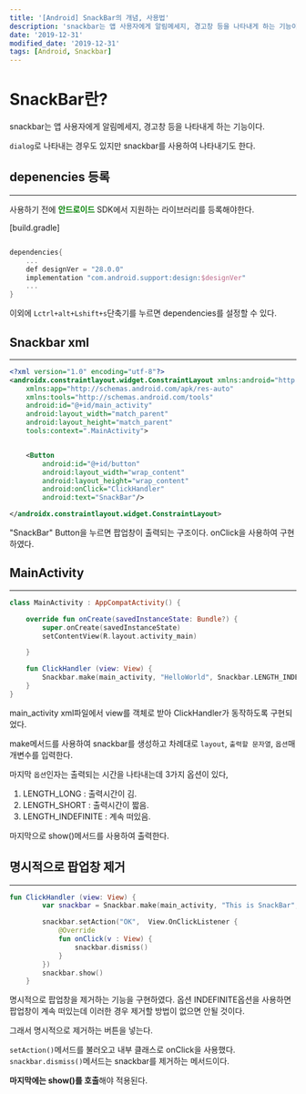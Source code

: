 ```yaml
---
title: '[Android] SnackBar의 개념, 사용법'
description: 'snackbar는 앱 사용자에게 알림메세지, 경고창 등을 나타내게 하는 기능이다.'
date: '2019-12-31'
modified_date: '2019-12-31'
tags: [Android, Snackbar]
---
```


<style>
    .android {
        color: green;
    } 
</style>

# SnackBar란?

snackbar는 앱 사용자에게 알림메세지, 경고창 등을 나타내게 하는 기능이다.

`dialog`로 나타내는 경우도 있지만 snackbar를 사용하여 나타내기도 한다.

## depenencies 등록

---

사용하기 전에 <a class="android">**안드로이드**</a> SDK에서 지원하는 라이브러리를 등록해야한다.

[build.gradle]

```kotlin

dependencies{
    ...
    def designVer = "28.0.0"
    implementation "com.android.support:design:$designVer"
    ...
}
```

이외에 `Lctrl+alt+Lshift+s`단축기를 누르면 dependencies를 설정할 수 있다.

## Snackbar xml

---

```xml
<?xml version="1.0" encoding="utf-8"?>
<androidx.constraintlayout.widget.ConstraintLayout xmlns:android="http://schemas.android.com/apk/res/android"
    xmlns:app="http://schemas.android.com/apk/res-auto"
    xmlns:tools="http://schemas.android.com/tools"
    android:id="@+id/main_activity"
    android:layout_width="match_parent"
    android:layout_height="match_parent"
    tools:context=".MainActivity">


    <Button
        android:id="@+id/button"
        android:layout_width="wrap_content"
        android:layout_height="wrap_content"
        android:onClick="ClickHandler"
        android:text="SnackBar"/>

</androidx.constraintlayout.widget.ConstraintLayout>
```

"SnackBar" Button을 누르면 팝업창이 출력되는 구조이다. onClick을 사용하여 구현하였다.

## MainActivity

---

```kotlin
class MainActivity : AppCompatActivity() {

    override fun onCreate(savedInstanceState: Bundle?) {
        super.onCreate(savedInstanceState)
        setContentView(R.layout.activity_main)

    }

    fun ClickHandler (view: View) {
        Snackbar.make(main_activity, "HelloWorld", Snackbar.LENGTH_INDEFINITE).show()
    }
}
```

main_activity xml파일에서 view를 객체로 받아 ClickHandler가 동작하도록 구현되었다.

make메서드를 사용하여 snackbar를 생성하고 차례대로 `layout`, `출력할 문자열`, `옵션`매개변수를 입력한다.

마지막 `옵션`인자는 출력되는 시간을 나타내는데 3가지 옵션이 있다,

1. LENGTH_LONG : 출력시간이 김.
2. LENGTH_SHORT : 출력시간이 짧음.
3. LENGTH_INDEFINITE : 계속 떠있음.

마지막으로 show()메서드를 사용하여 출력한다.

## 명시적으로 팝업창 제거

---

```kotlin
fun ClickHandler (view: View) {
        var snackbar = Snackbar.make(main_activity, "This is SnackBar", Snackbar.LENGTH_SHORT)

        snackbar.setAction("OK",  View.OnClickListener {
            @Override
            fun onClick(v : View) {
                snackbar.dismiss()
            }
        })
        snackbar.show()
    }
```

명시적으로 팝업창을 제거하는 기능을 구현하였다.
옵션 INDEFINITE옵션을 사용하면 팝업창이 계속 떠있는데 이러한 경우 제거할 방법이 없으면 안될 것이다.

그래서 명시적으로 제거하는 버튼을 넣는다.

`setAction()`메서드를 불러오고 내부 클래스로 onClick을 사용했다. `snackbar.dismiss()`메서드는 snackbar를 제거하는 메서드이다.

**마지막에는 show()를 호출**해야 적용된다.
